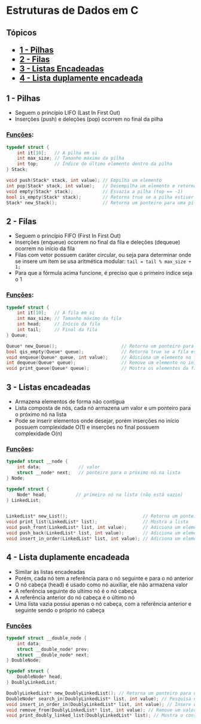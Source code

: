 # Estruturas de Dados em C

<h2>
Tópicos

- [1 - Pilhas](#1---pilhas)
- [2 - Filas](#2---filas)
- [3 - Listas Encadeadas](#3---listas-encadeadas)
- [4 - Lista duplamente encadeada](#4---lista-duplamente-encadeada)

</h2>

## 1 - Pilhas

- Seguem o princípio LIFO (Last In First Out)
- Inserções (push) e deleções (pop) ocorrem no final da pilha
### [Funções](./src/stack/stack.h):

```c
typedef struct {
    int it[10];   // A pilha em si
    int max_size; // Tamanho máximo da pilha
    int top;      // Índice do último elemento dentro da pilha
} Stack;

void push(Stack* stack, int value); // Empilha um elemento
int pop(Stack* stack, int value);   // Desempilha um elemento e retorna o elemento desempilhado
void empty(Stack* stack);           // Esvazia a pilha (top == -1)
bool is_empty(Stack* stack);        // Retorna true se a pilha estiver vazia e false se não
Stack* new_Stack();                 // Retorna um ponteiro para uma pilha
```

## 2 - Filas

- Seguem o princípio FIFO (First In First Out)
- Inserções (enqueue) ocorrem no final da fila e deleções (dequeue) ocorrem no início da fila
- Filas com vetor possuem caráter circular, ou seja para determinar onde se insere um item se usa aritmética modular:
```tail = tail % max_size + 1;```
- Para que a fórmula acima funcione, é preciso que o primeiro índice seja o 1
### [Funções](./src/queue/queue.h):

```c
typedef struct {
    int it[10];   // A fila em si
    int max_size; // Tamanho máximo da fila
    int head;     // Início da fila
    int tail;     // Final da fila
} Queue;

Queue* new_Queue();                        // Retorna um ponteiro para a fila
bool qis_empty(Queue* queue);              // Retorna true se a fila estiver vazia e false se não
void enqueue(Queue* queue, int value);     // Adiciona um elemento no final da fila
int dequeue(Queue* queue);                 // Remove um elemento no início da fila
void print_queue(Queue* queue);            // Mostra os elementos da fila
```

## 3 - Listas encadeadas

- Armazena elementos de forma não contígua
- Lista composta de nós, cada nó armazena um valor e um ponteiro para o próximo nó na lista
- Pode se inserir elementos onde desejar, porém inserções no início possuem complexidade O(1) e inserções no final possuem complexidade O(n)

### [Funções](./src/linked_list/linked_list.h):

```c
typedef struct __node {
    int data;              // valor
    struct __node* next;   // ponteiro para o próximo nó na lista
} Node;

typedef struct {
    Node* head;           // primeiro nó na lista (não está vazio)
} LinkedList;


LinkedList* new_List();                            // Retorna um ponteiro para uma lista
void print_list(LinkedList* list);                 // Mostra a lista
void push_front(LinkedList* list, int value);      // Adiciona um elemento no início da lista
void push_back(LinkedList* list, int value);       // Adiciona um elemento no final da lista
void insert_in_order(LinkedList* list, int value); // Adiciona um elemento na posição correta numa lista ordenada de forma crescente
```

## 4 - Lista duplamente encadeada

- Similar às listas encadeadas
- Porém, cada nó tem a referência para o nó seguinte e para o nó anterior
- O nó cabeça (head) é usado como nó auxiliar, ele não armazena valor
- A referência seguinte do ultímo nó é o nó cabeça
- A referência anterior do nó cabeça é o último nó
- Uma lista vazia possui apenas o nó cabeça, com a referência anterior e seguinte sendo o próprio nó cabeça

### [Funções](./src/doubly_linked_list/doubly_linked_list.h)

```c
typedef struct __double_node {
    int data;
    struct __double_node* prev;
    struct __double_node* next;
} DoubleNode;

typedef struct {
    DoubleNode* head;
} DoublyLinkedList;

DoublyLinkedList* new_DoublyLinkedList(); // Retorna um ponteiro para uma lista duplamente encadeada
DoubleNode* search_in(DoublyLinkedList* list, int value); // Pesquisa um valor em uma lista duplamente encadeada ordenada
void insert_in_order_in(DoublyLinkedList* list, int value); // Insere um valor de forma ordenada em uma lista duplamente encadeada ordenada
void remove_from(DoublyLinkedList* list, int value); // Remove um valor da lista duplamente encadeada
void print_doubly_linked_list(DoublyLinkedList* list); // Mostra o conteúdo da lista duplamente encadeada
```